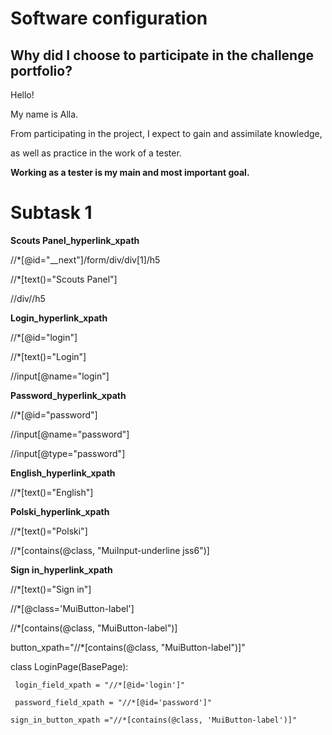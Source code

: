 # Software configuration

## Why did I choose to participate in the challenge portfolio?

Hello!

My name is Alla.

From participating in the project, I expect to gain and assimilate knowledge, 

as well as practice in the work of a tester. 

**Working as a tester is my main and most important goal.**

# Subtask 1 #

**Scouts Panel_hyperlink_xpath**

 //*[@id="__next"]/form/div/div[1]/h5
 
 //*[text()="Scouts Panel"]
 
 //div//h5 

**Login_hyperlink_xpath**

//*[@id="login"]

//*[text()="Login"]

//input[@name="login"]

**Password_hyperlink_xpath**

 //*[@id="password"]
 
 //input[@name="password"]
 
//input[@type="password"]

**English_hyperlink_xpath**

 //*[text()="English"]


**Polski_hyperlink_xpath**

//*[text()="Polski"]

 //*[contains(@class, "MuiInput-underline jss6")]

**Sign in_hyperlink_xpath**

//*[text()="Sign in"]

 //*[@class='MuiButton-label']
 
//*[contains(@class, "MuiButton-label")]


button_xpath="//*[contains(@class, "MuiButton-label")]"

 class LoginPage(BasePage):
 
     login_field_xpath = "//*[@id='login']"
     
     password_field_xpath = "//*[@id='password']"
     
    sign_in_button_xpath ="//*[contains(@class, 'MuiButton-label')]"
    

